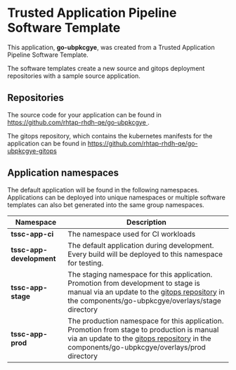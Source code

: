 # Trusted Application Pipeline Software Template

This application, **go-ubpkcgye**, was created from a Trusted Application Pipeline Software Template.

The software templates create a new source and gitops deployment repositories with a sample source application. 

## Repositories

The source code for your application can be found in [https://github.com/rhtap-rhdh-qe/go-ubpkcgye ](https://github.com/rhtap-rhdh-qe/go-ubpkcgye ).
 
The gitops repository, which contains the kubernetes manifests for the application can be found in 
[https://github.com/rhtap-rhdh-qe/go-ubpkcgye-gitops ](https://github.com/rhtap-rhdh-qe/go-ubpkcgye-gitops ) 

## Application namespaces 

The default application will be found in the following namespaces. Applications can be deployed into unique namespaces or multiple software templates can also bet generated into the same group namespaces.  

|  Namespace   |  Description   |  
| -------- | -------- |
| **tssc-app-ci** | The namespace used for CI workloads |
| **tssc-app-development** | The default application during development. Every build will be deployed to this namespace for testing. |
| **tssc-app-stage** | The staging namespace for this application. Promotion from development to stage is manual via an update to the [gitops repository](https://github.com/rhtap-rhdh-qe/go-ubpkcgye-gitops ) in the components/go-ubpkcgye/overlays/stage directory |
| **tssc-app-prod** | The production namespace for this application. Promotion from stage to production is manual via an update to the [gitops repository](https://github.com/rhtap-rhdh-qe/go-ubpkcgye-gitops ) in the components/go-ubpkcgye/overlays/prod directory |